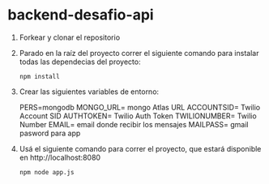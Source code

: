 ﻿# backend-desafio-api

1. Forkear y clonar el repositorio

2. Parado en la raíz del proyecto correr el siguiente comando para instalar todas las dependecias del proyecto:

   ```
   npm install
   ```
   
3. Crear las siguientes variables de entorno:
   
   PERS=mongodb
   MONGO_URL= mongo Atlas URL
   ACCOUNTSID= Twilio Account SID
   AUTHTOKEN= Twilio Auth Token
   TWILIONUMBER= Twilio Number
   EMAIL= email donde recibir los mensajes
   MAILPASS= gmail pasword para app

4. Usá el siguiente comando para correr el proyecto, que estará disponible en http://localhost:8080

   ```
   npm node app.js
   ```
